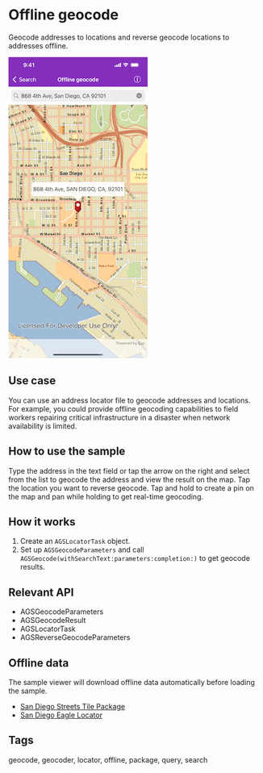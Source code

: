 # Offline geocode

Geocode addresses to locations and reverse geocode locations to addresses offline.

![Offline geocode sample](offline-geocode.png)

## Use case

You can use an address locator file to geocode addresses and locations. For example, you could provide offline geocoding capabilities to field workers repairing critical infrastructure in a disaster when network availability is limited.

## How to use the sample

Type the address in the text field or tap the arrow on the right and select from the list to geocode the address and view the result on the map. Tap the location you want to reverse geocode. Tap and hold to create a pin on the map  and pan while holding to get real-time geocoding.

## How it works

1. Create an `AGSLocatorTask` object.
2. Set up `AGSGeocodeParameters` and call `AGSGeocode(withSearchText:parameters:completion:)` to get geocode results.

## Relevant API

* AGSGeocodeParameters
* AGSGeocodeResult
* AGSLocatorTask
* AGSReverseGeocodeParameters

## Offline data

The sample viewer will download offline data automatically before loading the sample.

* [San Diego Streets Tile Package](https://www.arcgis.com/home/item.html?id=1330ab96ac9c40a49e59650557f2cd63)
* [San Diego Eagle Locator](https://www.arcgis.com/home/item.html?id=3424d442ebe54f3cbf34462382d3aebe)

## Tags

geocode, geocoder, locator, offline, package, query, search
